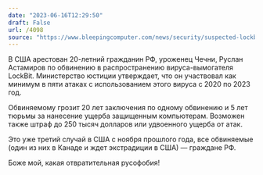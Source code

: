 ```yaml
---
date: "2023-06-16T12:29:50"
draft: False
url: /4098
source: "https://www.bleepingcomputer.com/news/security/suspected-lockbit-ransomware-affiliate-arrested-charged-in-us/"
---
```


В США арестован 20-летний гражданин РФ, уроженец Чечни, Руслан Астамиров по обвинению в распространению вируса-вымогателя LockBit. Министерство юстиции утверждает, что он участвовал как минимум в пяти атаках с использованием этого вируса с 2020 по 2023 год.

Обвиняемому грозит 20 лет заключения по одному обвинению и 5 лет тюрьмы за нанесение ущерба защищенным компьютерам. Возможен также штраф до 250 тысяч долларов или удвоенного ущерба от атак.

Это уже третий случай в США с ноября прошлого года, все обвиняемые (один из них в Канаде и ждет экстрадиции в США) — граждане РФ.

Боже мой, какая отвратительная русофобия!

